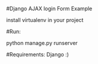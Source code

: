 #Django AJAX login Form Example

install virtualenv in your project 

#Run:

python manage.py runserver

#Requirements:
Django :)
